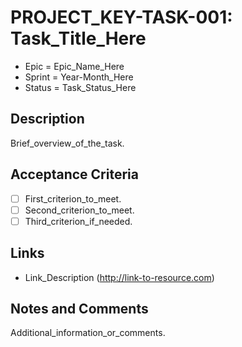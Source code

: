 # PROJECT_KEY-TASK-001: Task_Title_Here

- Epic = Epic_Name_Here
- Sprint = Year-Month_Here
- Status = Task_Status_Here

## Description
Brief_overview_of_the_task.

## Acceptance Criteria
- [ ] First_criterion_to_meet.
- [ ] Second_criterion_to_meet.
- [ ] Third_criterion_if_needed.

## Links
- Link_Description (http://link-to-resource.com)

## Notes and Comments
Additional_information_or_comments.
